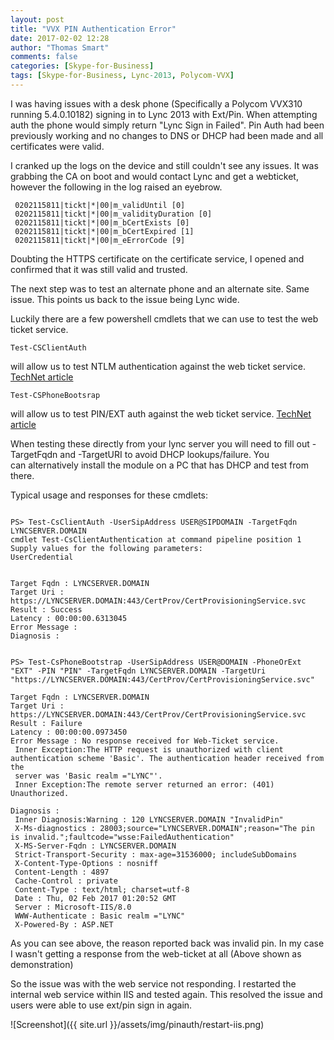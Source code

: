 ```yaml
---
layout: post
title: "VVX PIN Authentication Error"
date: 2017-02-02 12:28
author: "Thomas Smart"
comments: false
categories: [Skype-for-Business]
tags: [Skype-for-Business, Lync-2013, Polycom-VVX]
---
```


I was having issues with a desk phone (Specifically a Polycom VVX310 running 5.4.0.10182) signing in to Lync 2013 with Ext/Pin. When attempting auth the phone would simply return "Lync Sign in Failed". Pin Auth had been previously working and no changes to DNS or DHCP had been made and all certificates were valid.

I cranked up the logs on the device and still couldn't see any issues. It was grabbing the CA on boot and would contact Lync and get a webticket, however the following in the log raised an eyebrow.

~~~~~~~~~~~
 0202115811|tickt|*|00|m_validUntil [0]
 0202115811|tickt|*|00|m_validityDuration [0]
 0202115811|tickt|*|00|m_bCertExists [0]
 0202115811|tickt|*|00|m_bCertExpired [1]
 0202115811|tickt|*|00|m_eErrorCode [9]
~~~~~~~~~~~~~~

Doubting the HTTPS certificate on the certificate service, I opened and confirmed that it was still valid and trusted.

The next step was to test an alternate phone and an alternate site. Same issue. This points us back to the issue being Lync wide.

Luckily there are a few powershell cmdlets that we can use to test the web ticket service.

~~~~~~~~
Test-CSClientAuth
~~~~~~~~
 will allow us to test NTLM authentication against the web ticket service.
 <a href="https://technet.microsoft.com/en-us/library/gg398712(v=ocs.14).aspx"> TechNet article </a>

~~~~~~~~
Test-CSPhoneBootsrap
~~~~~~~~

 will allow us to test PIN/EXT auth against the web ticket service.
 <a href="https://technet.microsoft.com/en-us/library/gg412852.aspx">TechNet article </a>

When testing these directly from your lync server you will need to fill out -TargetFqdn and -TargetURI to avoid DHCP lookups/failure. You can alternatively install the module on a PC that has DHCP and test from there.

Typical usage and responses for these cmdlets:

~~~~~~~~~~~

PS> Test-CsClientAuth -UserSipAddress USER@SIPDOMAIN -TargetFqdn LYNCSERVER.DOMAIN
cmdlet Test-CsClientAuthentication at command pipeline position 1
Supply values for the following parameters:
UserCredential


Target Fqdn : LYNCSERVER.DOMAIN
Target Uri : https://LYNCSERVER.DOMAIN:443/CertProv/CertProvisioningService.svc
Result : Success
Latency : 00:00:00.6313045
Error Message :
Diagnosis :


PS> Test-CsPhoneBootstrap -UserSipAddress USER@DOMAIN -PhoneOrExt "EXT" -PIN "PIN" -TargetFqdn LYNCSERVER.DOMAIN -TargetUri "https://LYNCSERVER.DOMAIN:443/CertProv/CertProvisioningService.svc"

Target Fqdn : LYNCSERVER.DOMAIN
Target Uri : https://LYNCSERVER.DOMAIN:443/CertProv/CertProvisioningService.svc
Result : Failure
Latency : 00:00:00.0973450
Error Message : No response received for Web-Ticket service.
 Inner Exception:The HTTP request is unauthorized with client authentication scheme 'Basic'. The authentication header received from the
 server was 'Basic realm ="LYNC"'.
 Inner Exception:The remote server returned an error: (401) Unauthorized.

Diagnosis :
 Inner Diagnosis:Warning : 120 LYNCSERVER.DOMAIN "InvalidPin"
 X-Ms-diagnostics : 28003;source="LYNCSERVER.DOMAIN";reason="The pin is invalid.";faultcode="wsse:FailedAuthentication"
 X-MS-Server-Fqdn : LYNCSERVER.DOMAIN
 Strict-Transport-Security : max-age=31536000; includeSubDomains
 X-Content-Type-Options : nosniff
 Content-Length : 4897
 Cache-Control : private
 Content-Type : text/html; charset=utf-8
 Date : Thu, 02 Feb 2017 01:20:52 GMT
 Server : Microsoft-IIS/8.0
 WWW-Authenticate : Basic realm ="LYNC"
 X-Powered-By : ASP.NET

~~~~~~~~~~~

As you can see above, the reason reported back was invalid pin. In my case I wasn't getting a response from the web-ticket at all (Above shown as demonstration)

So the issue was with the web service not responding. I restarted the internal web service within IIS and tested again. This resolved the issue and users were able to use ext/pin sign in again.

![Screenshot]({{ site.url }}/assets/img/pinauth/restart-iis.png)
